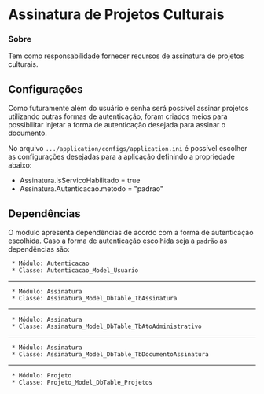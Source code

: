 Assinatura de Projetos Culturais
===============

### Sobre

Tem como responsabilidade fornecer recursos de assinatura de projetos culturais.

## Configurações

Como futuramente além do usuário e senha será possível assinar projetos utilizando outras 
formas de autenticação, foram criados meios para possibilitar injetar a forma de 
autenticação desejada para assinar o documento.

No arquivo ``.../application/configs/application.ini`` é possível escolher as configurações 
desejadas para a aplicação definindo a propriedade abaixo:
* Assinatura.isServicoHabilitado = true
* Assinatura.Autenticacao.metodo = "padrao"

## Dependências

O módulo apresenta dependências de acordo com a forma de autenticação escolhida.
Caso a forma de autenticação escolhida seja a ``padrão`` as dependências são:

     * Módulo: Autenticacao 
     * Classe: Autenticacao_Model_Usuario

---

     * Módulo: Assinatura 
     * Classe: Assinatura_Model_DbTable_TbAssinatura

---

     * Módulo: Assinatura 
     * Classe: Assinatura_Model_DbTable_TbAtoAdministrativo
          
---

     * Módulo: Assinatura 
     * Classe: Assinatura_Model_DbTable_TbDocumentoAssinatura
          
---

     * Módulo: Projeto
     * Classe: Projeto_Model_DbTable_Projetos
          
          

